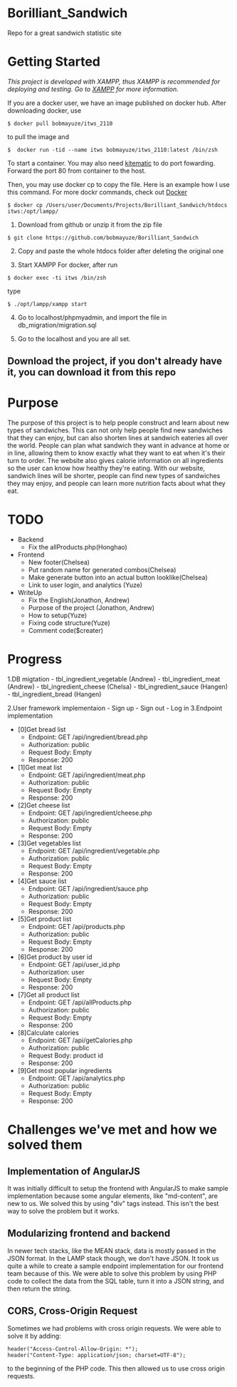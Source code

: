# Borilliant_Sandwich
Repo for a great sandwich statistic site

# Getting Started
*This project is developed with XAMPP, thus XAMPP is recommended for deploying and testing. Go to [XAMPP](https://www.apachefriends.org/index.html) for more information.*

If you are a docker user, we have an image published on docker hub. After downloading docker, use 
```
$ docker pull bobmayuze/itws_2110
```
to pull the image and 
```
$  docker run -tid --name itws bobmayuze/itws_2110:latest /bin/zsh
```
To start a container. You may also need [kitematic](https://kitematic.com/) to do port fowarding. Forward the port 80 from container to the host.

Then, you may use docker cp to copy the file. Here is an example how I use this command. For more dockr commands, check out [Docker](https://www.docker.com/)

```
$ docker cp /Users/user/Documents/Projects/Borilliant_Sandwich/htdocs itws:/opt/lampp/
```



1. Download from github or unzip it from the zip file
```
$ git clone https://github.com/bobmayuze/Borilliant_Sandwich

```

2. Copy and paste the whole htdocs folder after deleting the original one

3. Start XAMPP 
For docker, after run 
```
$ docker exec -ti itws /bin/zsh  
```

type 
```
$ ./opt/lampp/xampp start
```

4. Go to localhost/phpmyadmin, and import the file in db_migration/migration.sql

5. Go to the localhost and you are all set.



## Download the project, if you don't already have it, you can download it from this repo 

# Purpose
The purpose of this project is to help people construct and learn about 
new types of sandwiches. This can not only help people find new sandwiches that
they can enjoy, but can also shorten lines at sandwich eateries all over the
world. People can plan what sandwich they want in advance at home or in 
line, allowing them to know exactly what they want to eat when it's their
turn to order. The website also gives calorie information on all ingredients
so the user can know how healthy they're eating. With our website, sandwich
lines will be shorter, people can find new types of sandwiches they may enjoy,
and people can learn more nutrition facts about what they eat.

# TODO 
- Backend
    - Fix the allProducts.php(Honghao)
- Frontend
    - New footer(Chelsea)
    - Put random name for generated combos(Chelsea)
    - Make generate button into an actual button looklike(Chelsea)
    - Link to user login, and analytics (Yuze)
- WriteUp
    - Fix the English(Jonathon, Andrew)
    - Purpose of the project (Jonathon, Andrew)
    - How to setup(Yuze)
    - Fixing code structure(Yuze)
    - Comment code($creater)

# Progress
1.DB migtation
    - tbl_ingredient_vegetable (Andrew)
    - tbl_ingredient_meat (Andrew)
    - tbl_ingredient_cheese (Chelsa)
    - tbl_ingredient_sauce (Hangen)
    - tbl_ingredient_bread (Hangen)

2.User framework implementaion 
    - Sign up
    - Sign out
    - Log in
3.Endpoint implementation 
- [0]Get bread list
    - Endpoint: GET /api/ingredient/bread.php
    - Authorization: public
    - Request Body: Empty
    - Response: 200
- [1]Get meat list
    - Endpoint: GET /api/ingredient/meat.php
    - Authorization: public
    - Request Body: Empty
    - Response: 200
- [2]Get cheese list
    - Endpoint: GET /api/ingredient/cheese.php
    - Authorization: public
    - Request Body: Empty
    - Response: 200
- [3]Get vegetables list
    - Endpoint: GET /api/ingredient/vegetable.php
    - Authorization: public
    - Request Body: Empty
    - Response: 200
- [4]Get sauce list
    - Endpoint: GET /api/ingredient/sauce.php
    - Authorization: public
    - Request Body: Empty
    - Response: 200
- [5]Get product list
    - Endpoint: GET /api/products.php
    - Authorization: public
    - Request Body: Empty
    - Response: 200
- [6]Get product by user id
    - Endpoint: GET /api/user_id.php
    - Authorization: user
    - Request Body: Empty
    - Response: 200
- [7]Get all product list
    - Endpoint: GET /api/allProducts.php
    - Authorization: public
    - Request Body: Empty
    - Response: 200
- [8]Calculate calories 
    - Endpoint: GET /api/getCalories.php
    - Authorization: public
    - Request Body: product id
    - Response: 200
- [9]Get most popular ingredients
    - Endpoint: GET /api/analytics.php
    - Authorization: public
    - Request Body: Empty
    - Response: 200

# Challenges we've met and how we solved them
## Implementation of AngularJS

It was initially difficult to setup the frontend with AngularJS to make sample implementation because some angular elements, like "md-content", are new to us. We solved this by using "div" tags instead. This isn't the best way to solve the problem but it works. 

## Modularizing frontend and backend

In newer tech stacks, like the MEAN stack, data is mostly passed in the JSON format. In the LAMP stack though, we don't have JSON. It took us quite a while to create a sample endpoint implementation for our frontend team because of this. We were able to solve this problem by using PHP code to collect the data from the SQL table, turn it into a JSON string, and then return the string.

## CORS, Cross-Origin Request
Sometimes we had problems with cross origin requests. We were able to solve it by adding: 
```
header("Access-Control-Allow-Origin: *");
header("Content-Type: application/json; charset=UTF-8");
```
to the beginning of the PHP code. This then allowed us to use cross origin requests.
